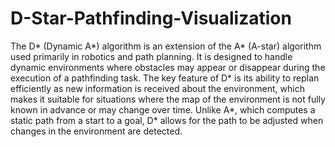 # D-Star-Pathfinding-Visualization
The D* (Dynamic A*) algorithm is an extension of the A* (A-star) algorithm used primarily in robotics and path planning. It is designed to handle dynamic environments where obstacles may appear or disappear during the execution of a pathfinding task. The key feature of D* is its ability to replan efficiently as new information is received about the environment, which makes it suitable for situations where the map of the environment is not fully known in advance or may change over time. Unlike A*, which computes a static path from a start to a goal, D* allows for the path to be adjusted when changes in the environment are detected.
